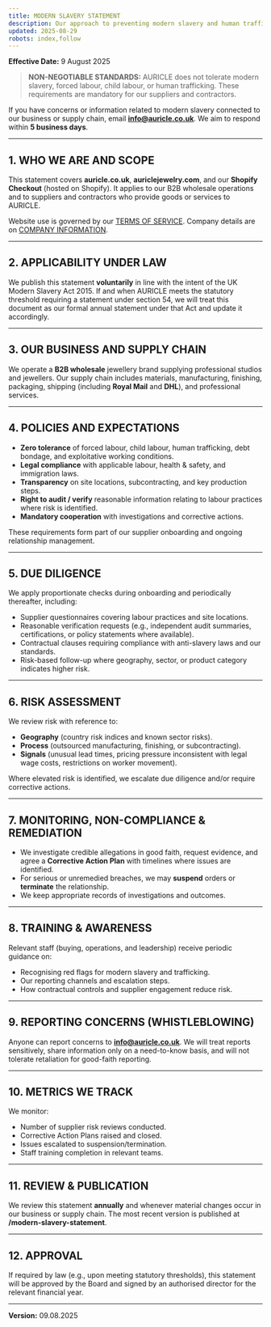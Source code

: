 ```yaml
---
title: MODERN SLAVERY STATEMENT
description: Our approach to preventing modern slavery and human trafficking in our business and supply chain.
updated: 2025-08-29
robots: index,follow
---
```


<div className="information-page">

**Effective Date:** 9 August 2025

> **NON-NEGOTIABLE STANDARDS:** AURICLE does not tolerate modern slavery, forced labour, child labour, or human trafficking. These requirements are mandatory for our suppliers and contractors. 

If you have concerns or information related to modern slavery connected to our business or supply chain, email **info@auricle.co.uk**. We aim to respond within **5 business days**.

---

## 1. WHO WE ARE AND SCOPE

This statement covers **auricle.co.uk**, **auriclejewelry.com**, and our **Shopify Checkout** (hosted on Shopify). It applies to our B2B wholesale operations and to suppliers and contractors who provide goods or services to AURICLE.

Website use is governed by our [TERMS OF SERVICE](/terms-of-service). Company details are on [COMPANY INFORMATION](/company-information).

---

## 2. APPLICABILITY UNDER LAW

We publish this statement **voluntarily** in line with the intent of the UK Modern Slavery Act 2015. If and when AURICLE meets the statutory threshold requiring a statement under section 54, we will treat this document as our formal annual statement under that Act and update it accordingly.

---

## 3. OUR BUSINESS AND SUPPLY CHAIN

We operate a **B2B wholesale** jewellery brand supplying professional studios and jewellers. Our supply chain includes materials, manufacturing, finishing, packaging, shipping (including **Royal Mail** and **DHL**), and professional services.

---

## 4. POLICIES AND EXPECTATIONS

- **Zero tolerance** of forced labour, child labour, human trafficking, debt bondage, and exploitative working conditions.  
- **Legal compliance** with applicable labour, health & safety, and immigration laws.  
- **Transparency** on site locations, subcontracting, and key production steps.  
- **Right to audit / verify** reasonable information relating to labour practices where risk is identified.  
- **Mandatory cooperation** with investigations and corrective actions.

These requirements form part of our supplier onboarding and ongoing relationship management.

---

## 5. DUE DILIGENCE

We apply proportionate checks during onboarding and periodically thereafter, including:
- Supplier questionnaires covering labour practices and site locations.  
- Reasonable verification requests (e.g., independent audit summaries, certifications, or policy statements where available).  
- Contractual clauses requiring compliance with anti-slavery laws and our standards.  
- Risk-based follow-up where geography, sector, or product category indicates higher risk.

---

## 6. RISK ASSESSMENT

We review risk with reference to:
- **Geography** (country risk indices and known sector risks).  
- **Process** (outsourced manufacturing, finishing, or subcontracting).  
- **Signals** (unusual lead times, pricing pressure inconsistent with legal wage costs, restrictions on worker movement).  

Where elevated risk is identified, we escalate due diligence and/or require corrective actions.

---

## 7. MONITORING, NON-COMPLIANCE & REMEDIATION

- We investigate credible allegations in good faith, request evidence, and agree a **Corrective Action Plan** with timelines where issues are identified.  
- For serious or unremedied breaches, we may **suspend** orders or **terminate** the relationship.  
- We keep appropriate records of investigations and outcomes.

---

## 8. TRAINING & AWARENESS

Relevant staff (buying, operations, and leadership) receive periodic guidance on:
- Recognising red flags for modern slavery and trafficking.  
- Our reporting channels and escalation steps.  
- How contractual controls and supplier engagement reduce risk.

---

## 9. REPORTING CONCERNS (WHISTLEBLOWING)

Anyone can report concerns to **info@auricle.co.uk**. We will treat reports sensitively, share information only on a need-to-know basis, and will not tolerate retaliation for good-faith reporting.

---

## 10. METRICS WE TRACK

We monitor:
- Number of supplier risk reviews conducted.  
- Corrective Action Plans raised and closed.  
- Issues escalated to suspension/termination.  
- Staff training completion in relevant teams.

---

## 11. REVIEW & PUBLICATION

We review this statement **annually** and whenever material changes occur in our business or supply chain. The most recent version is published at **/modern-slavery-statement**.

---

## 12. APPROVAL

If required by law (e.g., upon meeting statutory thresholds), this statement will be approved by the Board and signed by an authorised director for the relevant financial year.

---

**Version:** 09.08.2025
</div>